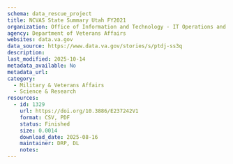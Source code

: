 ```yaml
---
schema: data_rescue_project 
title: NCVAS State Summary Utah FY2021
organization: Office of Information and Technology - IT Operations and Services (ITOPS)
agency: Department of Veterans Affairs
websites: data.va.gov
data_source: https://www.data.va.gov/stories/s/ptdj-ss3q
description: 
last_modified: 2025-10-14
metadata_available: No
metadata_url: 
category:
  - Military & Veterans Affairs 
  - Science & Research 
resources:
  - id: 1329
    url: https://doi.org/10.3886/E237242V1
    format: CSV, PDF
    status: Finished
    size: 0.0014
    download_date: 2025-08-16
    maintainer: DRP, DL
    notes: 
---
```

